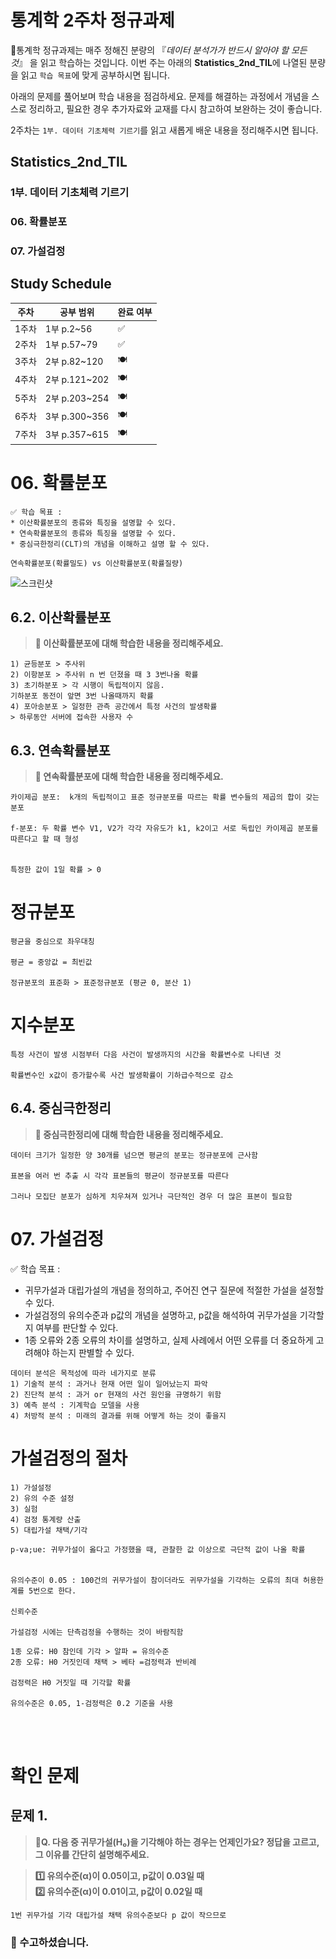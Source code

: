 # 통계학 2주차 정규과제

📌통계학 정규과제는 매주 정해진 분량의 『*데이터 분석가가 반드시 알아야 할 모든 것*』 을 읽고 학습하는 것입니다. 이번 주는 아래의 **Statistics_2nd_TIL**에 나열된 분량을 읽고 `학습 목표`에 맞게 공부하시면 됩니다.

아래의 문제를 풀어보며 학습 내용을 점검하세요. 문제를 해결하는 과정에서 개념을 스스로 정리하고, 필요한 경우 추가자료와 교재를 다시 참고하여 보완하는 것이 좋습니다.

2주차는 `1부. 데이터 기초체력 기르기`를 읽고 새롭게 배운 내용을 정리해주시면 됩니다.


## Statistics_2nd_TIL

### 1부. 데이터 기초체력 기르기
### 06. 확률분포
### 07. 가설검정

## Study Schedule

|주차 | 공부 범위     | 완료 여부 |
|----|----------------|----------|
|1주차| 1부 p.2~56     | ✅      |
|2주차| 1부 p.57~79    | ✅      | 
|3주차| 2부 p.82~120   | 🍽️      | 
|4주차| 2부 p.121~202  | 🍽️      | 
|5주차| 2부 p.203~254  | 🍽️      | 
|6주차| 3부 p.300~356  | 🍽️      | 
|7주차| 3부 p.357~615  | 🍽️      |

<!-- 여기까진 그대로 둬 주세요-->

# 06. 확률분포

```
✅ 학습 목표 :
* 이산확률분포의 종류와 특징을 설명할 수 있다.
* 연속확률분포의 종류와 특징을 설명할 수 있다. 
* 중심극한정리(CLT)의 개념을 이해하고 설명 할 수 있다.
```

```
연속확률분포(확률밀도) vs 이산확률분포(확률질량)

```
![스크린샷](./스크린샷/스크린샷%202025-03-31%20오후%205.35.46.png)


## 6.2. 이산확률분포

> **🧚 이산확률분포에 대해 학습한 내용을 정리해주세요.**

<!--수식과 공식을 암기하기보다는 분포의 개념과 특성을 위주로 공부해주세요. 분석 대상의 데이터가 어떠한 확률분포의 특성을 가지고 있는지를 아는 것이 더 중요합니다.-->

```
1) 균등분포 > 주사위
2) 이항분포 > 주사위 n 번 던졌을 때 3 3번나올 확률
3) 초기하분포 > 각 시행이 독립적이지 않음. 
기하분포 동전이 앞면 3번 나올때까지 확률
4) 포아송분포 > 일정한 관측 공간에서 특정 사건의 발생확률
> 하루동안 서버에 접속한 사용자 수
```

## 6.3. 연속확률분포

> **🧚 연속확률분포에 대해 학습한 내용을 정리해주세요.**

<!--수식과 공식을 암기하기보다는 분포의 개념과 특성을 위주로 공부해주세요. 분석 대상의 데이터가 어떠한 확률분포의 특성을 가지고 있는지를 아는 것이 더 중요합니다.-->

```
카이제곱 분포:  k개의 독립적이고 표준 정규분포를 따르는 확률 변수들의 제곱의 합이 갖는 분포

f-분포: 두 확률 변수 V1, V2가 각각 자유도가 k1, k2이고 서로 독립인 카이제곱 분포를 따른다고 할 때 형성


특정한 값이 1일 확률 > 0

```
# 정규분포
```
평균을 중심으로 좌우대칭

평균 = 중앙값 = 최빈값

정규분포의 표준화 > 표준정규분포 (평균 0, 분산 1)
```

# 지수분포
```
특정 사건이 발생 시점부터 다음 사건이 발생까지의 시간을 확률변수로 나티낸 것

확률변수인 x값이 증가할수록 사건 발생확률이 기하급수적으로 감소

```

## 6.4. 중심극한정리

> **🧚 중심극한정리에 대해 학습한 내용을 정리해주세요.**

```
데이터 크기가 일정한 양 30개를 넘으면 평균의 분포는 정규분포에 근사함

표본을 여러 번 추출 시 각각 표본들의 평균이 정규분포를 따른다

그러나 모집단 분포가 심하게 치우쳐져 있거나 극단적인 경우 더 많은 표본이 필요함
```

# 07. 가설검정


✅ 학습 목표 :
* 귀무가설과 대립가설의 개념을 정의하고, 주어진 연구 질문에 적절한 가설을 설정할 수 있다.
* 가설검정의 유의수준과 p값의 개념을 설명하고, p값을 해석하여 귀무가설을 기각할지 여부를 판단할 수 있다.
* 1종 오류와 2종 오류의 차이를 설명하고, 실제 사례에서 어떤 오류를 더 중요하게 고려해야 하는지 판별할 수 있다.


```
데이터 분석은 목적성에 따라 네가지로 분류
1) 기술적 분석 : 과거나 현재 어떤 일이 일어났는지 파악
2) 진단적 분석 : 과거 or 현재의 사건 원인을 규명하기 위함
3) 예측 분석 : 기계학습 모델을 사용
4) 처방적 분석 : 미래의 결과를 위해 어떻게 하는 것이 좋을지
```
# 가설검정의 절차
```
1) 가설설정
2) 유의 수준 설정
3) 실험
4) 검정 통계량 산출
5) 대립가설 채택/기각

```

```
p-va;ue: 귀무가설이 옳다고 가정했을 때, 관찰한 값 이상으로 극단적 값이 나올 확률


유의수준이 0.05 : 100건의 귀무가설이 참이더라도 귀무가설을 기각하는 오류의 최대 허용한계를 5번으로 한다.

신뢰수준

가설검정 시에는 단측검정을 수행하는 것이 바람직함
```

```
1종 오류: H0 참인데 기각 > 알파 = 유의수준
2종 오류: H0 거짓인데 채택 > 베타 =검정력과 반비례

검정력은 H0 거짓일 때 기각할 확률

유의수준은 0.05, 1-검정력은 0.2 기준을 사용

```
<br>
<br>

# 확인 문제

## 문제 1.

> **🧚Q. 다음 중 귀무가설(H₀)을 기각해야 하는 경우는 언제인가요? 정답을 고르고, 그 이유를 간단히 설명해주세요.**

> **1️⃣ 유의수준(α)이 0.05이고, p값이 0.03일 때   
2️⃣ 유의수준(α)이 0.01이고, p값이 0.02일 때**

```
1번 귀무가설 기각 대립가설 채택 유의수준보다 p 값이 작으므로
```

### 🎉 수고하셨습니다.